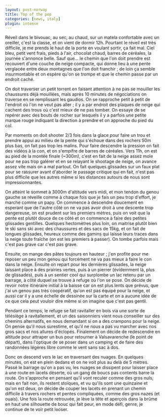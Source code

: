 ```yaml
---
layout: post-norway
title: Top of the pop
categories: [news, italy]
plugin: intense
---
```


Réveil dans le bivouac, au sec, au chaud, sur un matela confortable
avec un oreiller, c'est la classe, et on vient de dormir 12h. Pourtant
le réveil est très difficile, je me prends le haut de la porte en
voulant sortir, ça fait mal. Ciel bleu, petit vent frais, pieds à
l'air, chocolat chaud, barres de céréales, la journée s'annonce
belle. Sauf que... le chemin que l'on doit prendre est recouvert d'une
couche de neige compacte, qui donne lieu à une pente verglacée entre
deux montagnes que l'on doit franchir ; de loin ça semble
insurmontable et on espère qu'on se trompe et que le chemin passe par
un endroit caché.

On doit traverser un petit torrent en faisant attention à ne pas se
mouiller les chaussures déjà mouillées, mais après 10 minutes de
négociations on traverse en se remplissant les gaudios. On se
rapproche petit à petit de l'endroit où l'on ne veut pas aller ; il y
a par endroit des plaques de neige qui cachent des trous où c'est
mieux de ne pas tomber. On essaye de se repérer avec des bouts de
rocher sur lesquels il y a parfois une petite marque rouge indiquant
la direction à prendre et on approche du pied du col.

Par moments on doit shooter 2/3 fois dans la glace pour faire un trou
et prendre appui au milieu de la pente qui s'échoue dans des rochers
50m plus bas, on fait pas trop les malins. Pour faire descendre la
pression on fait des vidéos à la con, et on s'empifre de barres de
céréales. Vers 11h, on est au pied de la montée finale (~300m), c'est
en fait de la neige assez mole pour ne pas trop galérer et en se
relayant le shootage de neige, on avance assez vite mais on a mal
partout. On fait quelques glissades sur un faux plat pour se rassurer
avant d'aborder le passage critique qui en fait, n'est pas plus
difficile que les autres même si les distances autours de nous sont
impressionnantes.

On atteint le sommet à 3000m d'altitude vers midi, et mon tendon du
genou gauche se réveille comme à chaque fois que je fais un peu trop
d'effort, je marche comme un papy. On commence à descendre doucement
en esperant que de l'autre côté on ne va pas avoir droit à une
descente trop dangereuse, on est prudent sur les premiers mètres, puis
on voit que la pente est plutôt douce de ce côté et on commence à
faire des petites glissades gentilles. Quelques hectomètres plus loin,
on maitrise plutôt bien le ski sans ski avec des chaussures et des
sacs de 15kg, et on fait de longues glissades, heureux comme des
gamins qui laisse leurs traces dans la neige toute fraîche (on est
les premiers à passer). On tombe parfois mais c'est pas grave car
c'est pas grave.

Ensuite, on mange des pâtes toujours en hauteur ; j'en profite pour me
reposer un peu mon genou qui forcément ne va pas mieux à faire le con
dans la neige. Ensuite on repart pour les dernières glissades, la
neige laissant place à des prairies vertes, puis à un pierrer
(évidemment là, plus de glissades), puis à un sentier cool qui
surplombe un lac retenu par un barrage, à côté duquel se trouve à
refuge où l'on se pose. On décide de revoir notre itinéraire initial à
la baisse car on est plus lents que prévus, que j'ai un genou pas très
coopératif, qu'on est pas équipé pour la neige, et aussi car il y a
une échelle de dessinée sur la carte et on a aucune idée de ce que
cela peut vouloir dire même si on imagine que c'est pas gentil.

Pendant ce temps, le refuge se fait ravitaller en bois via une sorte
de télésiège à ravitallement, et un des saisonniers vient nous
conseiller sur des chemins alternatifs, en nous demandant si on a des
crampons pour la neige. On pense qu'il nous surestime, et qu'il ne
nous a pas vu marcher avec nos gros sacs et nos allures
d'éclopés. Finalement on décide de redescendre en altitude pour
attraper un bus pour retourner à Valsavarenche (le point de départ),
dans l'optique de se poser dans un camping et de faire des randonnées
légères libre comme le vent sans sac à dos.

Donc on descend vers le lac en traversant des nuages. En quelques
minutes, on est en plein dedans et on ne voit plus au delà de 5
mètres. Passé le barrage qu'on a pas vu, les nuages se dissipent pour
laisser place à une route en lacets déserte, où un gang de boucs pas
contents barre la route. On s'approche en pensant qu'il vont reculer
comme des gros nuls, mais en fait non, ils restent stoïques, et vu
qu'ils sont une quinzaine et qu'on est deux, on décide de couper les
lacets en prenant un chemin difficile à travers rochers et pentes
compliquées, comme des gros nazes (et ouais). Une fois la route
retrouvée, je lève la tête et aperçois dans la brûme en haut une
silhouette de bouc qui fait peur, en mode défi, genre, je continue de
te voir petit looser.
